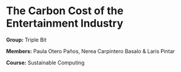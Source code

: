 # The Carbon Cost of the Entertainment Industry

**Group:** Triple Bit

**Members:** Paula Otero Paños, Nerea Carpintero Basalo & Laris Pintar

**Course:** Sustainable Computing  
